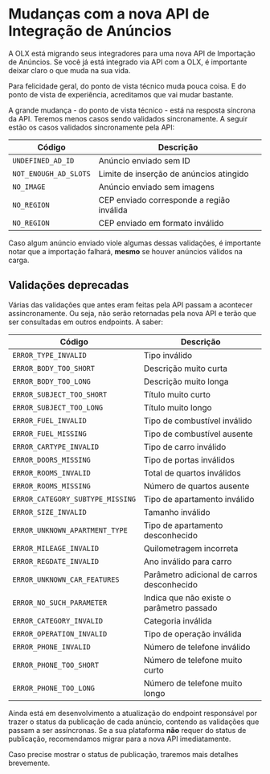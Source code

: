 # Mudanças com a nova API de Integração de Anúncios

A OLX está migrando seus integradores para uma nova API de Importação de Anúncios. Se você já está integrado via API com a OLX, é importante deixar claro o que muda na sua vida. 

Para felicidade geral, do ponto de vista técnico muda pouca coisa. E do ponto de vista de experiência, acreditamos que vai mudar bastante.

A grande mudança - do ponto de vista técnico - está na resposta síncrona da API. Teremos menos casos sendo validados sincronamente. A seguir estão os casos validados sincronamente pela API:

| Código | Descrição  |
|-----------------------|-----------------------------------------|
| `UNDEFINED_AD_ID` | Anúncio enviado sem ID |
| `NOT_ENOUGH_AD_SLOTS` | Limite de inserção de anúncios atingido |
| `NO_IMAGE` | Anúncio enviado sem imagens |
| `NO_REGION` | CEP enviado corresponde a região inválida  |
| `NO_REGION` | CEP enviado em formato inválido |

Caso algum anúncio enviado viole algumas dessas validações, é importante notar que a importação falhará, **mesmo** se houver anúncios válidos na carga.

## Validações deprecadas

Várias das validações que antes eram feitas pela API passam a acontecer assincronamente. Ou seja, não serão retornadas pela nova API e terão que ser consultadas em outros endpoints. A saber:

| Código | Descrição  |
|----------------------------------|--------------------------------------------|
| `ERROR_TYPE_INVALID` | Tipo inválido |
| `ERROR_BODY_TOO_SHORT` | Descrição muito curta  |
| `ERROR_BODY_TOO_LONG` | Descrição muito longa  |
| `ERROR_SUBJECT_TOO_SHORT` | Título muito curto |
| `ERROR_SUBJECT_TOO_LONG` | Título muito longo |
| `ERROR_FUEL_INVALID` | Tipo de combustível inválido  |
| `ERROR_FUEL_MISSING` | Tipo de combustível ausente |
| `ERROR_CARTYPE_INVALID` | Tipo de carro inválido |
| `ERROR_DOORS_MISSING` | Tipo de portas inválidos |
| `ERROR_ROOMS_INVALID` | Total de quartos inválidos |
| `ERROR_ROOMS_MISSING` | Número de quartos ausente |
| `ERROR_CATEGORY_SUBTYPE_MISSING` | Tipo de apartamento inválido |
| `ERROR_SIZE_INVALID` | Tamanho inválido |
| `ERROR_UNKNOWN_APARTMENT_TYPE` | Tipo de apartamento desconhecido |
| `ERROR_MILEAGE_INVALID` | Quilometragem incorreta |
| `ERROR_REGDATE_INVALID` | Ano inválido para carro |
| `ERROR_UNKNOWN_CAR_FEATURES` | Parâmetro adicional de carros desconhecido |
| `ERROR_NO_SUCH_PARAMETER` | Indica que não existe o parâmetro passado  |
| `ERROR_CATEGORY_INVALID` | Categoria inválida |
| `ERROR_OPERATION_INVALID` | Tipo de operação inválida   |
| `ERROR_PHONE_INVALID` | Número de telefone inválido  |
| `ERROR_PHONE_TOO_SHORT` | Número de telefone muito curto |
| `ERROR_PHONE_TOO_LONG` | Número de telefone muito longo |

Ainda está em desenvolvimento a atualização do endpoint responsável por trazer o status da publicação de cada anúncio, contendo as validações que passam a ser assíncronas. Se a sua plataforma **não** requer do status de publicação, recomendamos migrar para a nova API imediatamente.

Caso precise mostrar o status de publicação, traremos mais detalhes brevemente.